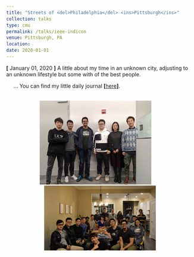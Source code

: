 ```yaml
---
title: "Streets of <del>Philadelphia</del> <ins>Pittsburgh</ins>"
collection: talks
type: cmu
permalink: /talks/ieee-indicon
venue: Pittsburgh, PA
location:
date: 2020-01-01  
---
```

**[** January 01, 2020 **]** A little about my time in an unknown city, adjusting to an unknown lifestyle but some with of the best people.

&nbsp;&nbsp;&nbsp;&nbsp;&nbsp;... You can find my little daily journal **[**[here](https://drive.google.com/file/d/15_KmFpzGqSh1uHFXjoHkpH-5FeYzF1A2/view?usp=sharing)**]**.  
<br/>
<div align="center"><img src="/images/talks/cmu-2.jpg" alt="cmu-2" width="300"> &nbsp; &nbsp; &nbsp; <img src="/images/talks/cmu-3.jpg" alt="cmu-2" width="300"></div>
